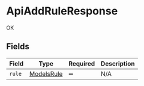 # ApiAddRuleResponse

OK


## Fields

| Field                                           | Type                                            | Required                                        | Description                                     |
| ----------------------------------------------- | ----------------------------------------------- | ----------------------------------------------- | ----------------------------------------------- |
| `rule`                                          | [ModelsRule](../../models/shared/ModelsRule.md) | :heavy_minus_sign:                              | N/A                                             |